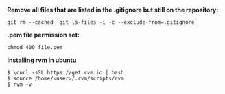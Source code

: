 
**Remove all files that are listed in the .gitignore but still on the repository:**

    git rm --cached `git ls-files -i -c --exclude-from=.gitignore`
    
    
**.pem file permission set:**

    chmod 400 file.pem

**Installing rvm in ubuntu**

    $ \curl -sSL https://get.rvm.io | bash
    $ source /home/<user>/.rvm/scripts/rvm
    $ rvm -v
